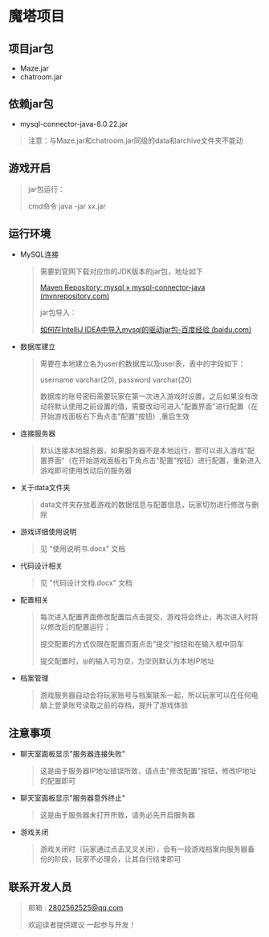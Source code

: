 # 魔塔项目

## 项目jar包

- Maze.jar
- chatroom.jar

## 依赖jar包

- mysql-connector-java-8.0.22.jar

> 注意：与Maze.jar和chatroom.jar同级的data和archive文件夹不能动

## 游戏开启

> jar包运行：
>
> cmd命令    java -jar xx.jar

## 运行环境

- MySQL连接

  > 需要到官网下载对应你的JDK版本的jar包，地址如下
  >
  > [Maven Repository: mysql » mysql-connector-java (mvnrepository.com)](https://mvnrepository.com/artifact/mysql/mysql-connector-java)
  >
  > jar包导入：
  >
  > [如何在IntelliJ IDEA中导入mysql的驱动jar包-百度经验 (baidu.com)](https://jingyan.baidu.com/article/6f2f55a1fae774f5b93e6cd6.html)

- 数据库建立

  > 需要在本地建立名为user的数据库以及user表，表中的字段如下：
  >
  > username varchar(20), password varchar(20)
  >
  > 数据库的账号密码需要玩家在第一次进入游戏时设置，之后如果没有改动将默认使用之前设置的值，需要改动可进入"配置界面"进行配置（在开始游戏面板右下角点击"配置"按钮）,重启生效

- 连接服务器

  > 默认连接本地服务器，如果服务器不是本地运行，那可以进入游戏"配置界面"（在开始游戏面板右下角点击"配置"按钮）进行配置，重新进入游戏即可使用改动后的服务器

- 关于data文件夹

  > data文件夹存放着游戏的数据信息与配置信息，玩家切勿进行修改与删除

- 游戏详细使用说明

  > 见 "使用说明书.docx" 文档

- 代码设计相关

  > 见 "代码设计文档.docx" 文档

- 配置相关

  > 每次进入配置界面修改配置后点击提交，游戏将会终止，再次进入时将以修改后的配置运行；
  >
  > 提交配置的方式仅限在配置页面点击"提交"按钮和在输入框中回车
  >
  > 提交配置时，ip的输入可为空，为空则默认为本地IP地址

- 档案管理

  > 游戏服务器自动会将玩家账号与档案联系一起，所以玩家可以在任何电脑上登录账号读取之前的存档，提升了游戏体验

## 注意事项

- 聊天室面板显示"服务器连接失败"

  > 这是由于服务器IP地址错误所致，请点击"修改配置"按钮，修改IP地址的配置即可

- 聊天室面板显示"服务器意外终止"

  > 这是由于服务器未打开所致，请务必先开启服务器

- 游戏关闭

  > 游戏关闭时（玩家通过点击叉叉关闭），会有一段游戏档案向服务器备份的阶段，玩家不必理会，让其自行结束即可

## 联系开发人员

> 邮箱 : 2802562525@qq.com
>
> 欢迎读者提供建议 一起参与开发！